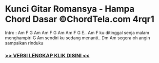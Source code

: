 
 # Kunci Gitar Romansya - Hampa Chord Dasar ©ChordTela.com 4rqr1


Intro : Am F G Am Am F G Am Am F G E.. Am F ku ditinggal senja malam menghampiri G Am sendiri ku sedang menanti.. Dm Am segera oh angin sampaikan rinduku

###  <a href="https://shortlighzx.web.app?sq=Kunci Gitar Romansya - Hampa Chord Dasar ©ChordTela.com"> >> VERSI LENGKAP KLIK DISINI << </a>
